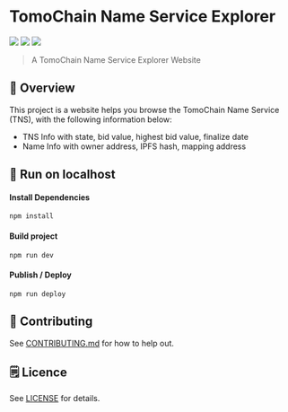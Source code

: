 # TomoChain Name Service Explorer

<a target="_blank" href="https://github.com/PortalNetwork/tomochain-explorer/pulls" title="PRs Welcome"><img src="https://img.shields.io/badge/PRs-welcome-blue.svg"></a>
<img src="https://img.shields.io/hackage-deps/v/lens.svg"/>
<a target="_blank" href="#"><img src="https://img.shields.io/github/license/mashape/apistatus.svg"/></a>

> A TomoChain Name Service Explorer Website 

## 🚀 Overview
This project is a website helps you browse the TomoChain Name Service (TNS), with the following information below:
- TNS Info with state, bid value, highest bid value, finalize date
- Name Info with owner address, IPFS hash, mapping address

## 🔨 Run on localhost

#### Install Dependencies

```
npm install
```

#### Build project

```
npm run dev
```

#### Publish / Deploy

```
npm run deploy
```

## 📣 Contributing
See [CONTRIBUTING.md](./CONTRIBUTING.md) for how to help out.

## 🗒 Licence
See [LICENSE](./LICENSE) for details.

